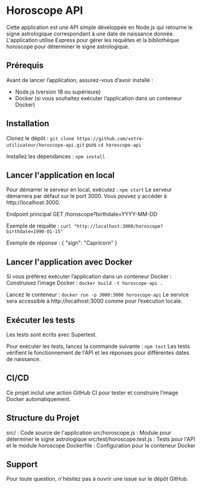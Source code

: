 # Horoscope API
Cette application est une API simple développée en Node.js qui retourne le signe astrologique correspondant à une date de naissance donnée. L'application utilise Express pour gérer les requêtes et la bibliothèque horoscope pour déterminer le signe astrologique.

## Prérequis
Avant de lancer l’application, assurez-vous d’avoir installé :

- Node.js (version 18 ou supérieure)
- Docker (si vous souhaitez exécuter l’application dans un conteneur Docker)

## Installation
Clonez le dépôt :
```git clone https://github.com/votre-utilisateur/horoscope-api.git``` puis
```cd horoscope-api```

Installez les dépendances :
```npm install```

## Lancer l'application en local
Pour démarrer le serveur en local, exécutez :
```npm start```
Le serveur démarrera par défaut sur le port 3000. Vous pouvez y accéder à http://localhost:3000.

Endpoint principal
GET /horoscope?birthdate=YYYY-MM-DD

Exemple de requête :
```curl "http://localhost:3000/horoscope?birthdate=1990-01-15"```

Exemple de réponse :
{
  "sign": "Capricorn"
}

## Lancer l'application avec Docker
Si vous préférez exécuter l’application dans un conteneur Docker :
Construisez l’image Docker :
```docker build -t horoscope-api .```

Lancez le conteneur :
```docker run -p 3000:3000 horoscope-api```
Le service sera accessible à http://localhost:3000 comme pour l’exécution locale.

## Exécuter les tests
Les tests sont écrits avec Supertest.

Pour exécuter les tests, lancez la commande suivante :
```npm test```
Les tests vérifient le fonctionnement de l'API et les réponses pour différentes dates de naissance.

## CI/CD
Ce projet inclut une action GitHub CI pour tester et construire l’image Docker automatiquement.

## Structure du Projet
src/ : Code source de l'application
src/horoscope.js : Module pour déterminer le signe astrologique
src/test/horoscope.test.js : Tests pour l'API et le module horoscope
Dockerfile : Configuration pour le conteneur Docker

## Support
Pour toute question, n'hésitez pas à ouvrir une issue sur le dépôt GitHub.

